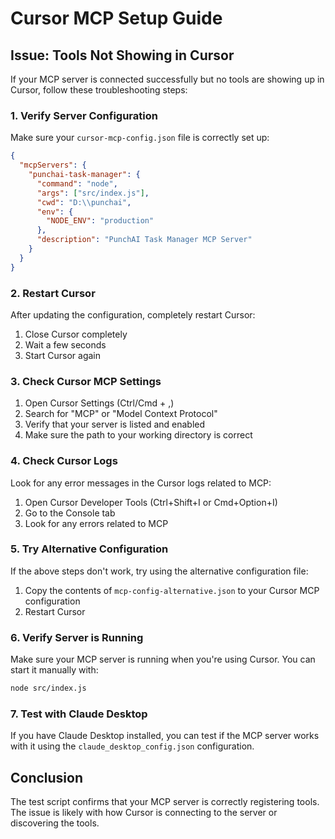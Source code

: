 # Cursor MCP Setup Guide

## Issue: Tools Not Showing in Cursor

If your MCP server is connected successfully but no tools are showing up in Cursor, follow these troubleshooting steps:

### 1. Verify Server Configuration

Make sure your `cursor-mcp-config.json` file is correctly set up:

```json
{
  "mcpServers": {
    "punchai-task-manager": {
      "command": "node",
      "args": ["src/index.js"],
      "cwd": "D:\\punchai",
      "env": {
        "NODE_ENV": "production"
      },
      "description": "PunchAI Task Manager MCP Server"
    }
  }
}
```

### 2. Restart Cursor

After updating the configuration, completely restart Cursor:

1. Close Cursor completely
2. Wait a few seconds
3. Start Cursor again

### 3. Check Cursor MCP Settings

1. Open Cursor Settings (Ctrl/Cmd + ,)
2. Search for "MCP" or "Model Context Protocol"
3. Verify that your server is listed and enabled
4. Make sure the path to your working directory is correct

### 4. Check Cursor Logs

Look for any error messages in the Cursor logs related to MCP:

1. Open Cursor Developer Tools (Ctrl+Shift+I or Cmd+Option+I)
2. Go to the Console tab
3. Look for any errors related to MCP

### 5. Try Alternative Configuration

If the above steps don't work, try using the alternative configuration file:

1. Copy the contents of `mcp-config-alternative.json` to your Cursor MCP configuration
2. Restart Cursor

### 6. Verify Server is Running

Make sure your MCP server is running when you're using Cursor. You can start it manually with:

```bash
node src/index.js
```

### 7. Test with Claude Desktop

If you have Claude Desktop installed, you can test if the MCP server works with it using the `claude_desktop_config.json` configuration.

## Conclusion

The test script confirms that your MCP server is correctly registering tools. The issue is likely with how Cursor is connecting to the server or discovering the tools.